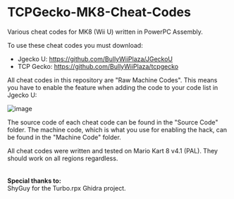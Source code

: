 # TCPGecko-MK8-Cheat-Codes
Various cheat codes for MK8 (Wii U) written in PowerPC Assembly.

To use these cheat codes you must download:

- Jgecko U: https://github.com/BullyWiiPlaza/JGeckoU
- TCP Gecko: https://github.com/BullyWiiPlaza/tcpgecko


All cheat codes in this repository are "Raw Machine Codes". This means you have to enable the feature when adding the code to your code list in Jgecko U:

![image](https://user-images.githubusercontent.com/59747767/189653773-bb804530-205c-40f0-80d2-395652d3dede.png)


The source code of each cheat code can be found in the "Source Code" folder. The machine code, which is what you use for enabling the hack, can be found in the "Machine Code" folder.


All cheat codes were written and tested on Mario Kart 8 v4.1 (PAL). They should work on all regions regardless.
<br/><br/><br/>
**Special thanks to:**
<br/>
ShyGuy for the Turbo.rpx Ghidra project.
